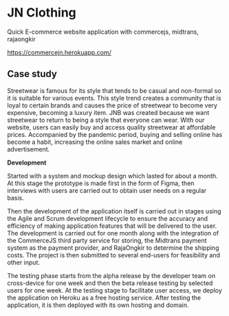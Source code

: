 # JN Clothing

Quick E-commerce website application with commercejs, midtrans, rajaongkir

https://commercejn.herokuapp.com/

## Case study

Streetwear is famous for its style that tends to be casual and non-formal so it is suitable for various events. This style trend creates a community that is loyal to certain brands and causes the price of streetwear to become very expensive, becoming a luxury item. JNB was created because we want streetwear to return to being a style that everyone can wear. With our website, users can easily buy and access quality streetwear at affordable prices. Accompanied by the pandemic period, buying and selling online has become a habit, increasing the online sales market and online advertisement.


__Development__

Started with a system and mockup design which lasted for about a month. At this stage the prototype is made first in the form of Figma, then interviews with users are carried out to obtain user needs on a regular basis. 

Then the development of the application itself is carried out in stages using the Agile and Scrum development lifecycle to ensure the accuracy and efficiency of making application features that will be delivered to the user. The development is carried out for one month along with the integration of the CommerceJS third party service for storing, the Midtrans payment system as the payment provider, and RajaOngkir to determine the shipping costs. The project is then submitted to several end-users for feasibility and other input. 

The testing phase starts from the alpha release by the developer team on cross-device for one week and then the beta release testing by selected users for one week. At the testing stage to facilitate user access, we deploy the application on Heroku as a free hosting service. After testing the application, it is then deployed with its own hosting and domain.

